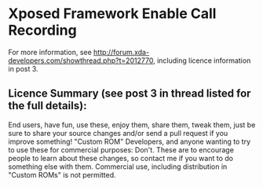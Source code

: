 Xposed Framework Enable Call Recording
======================================

For more information, see http://forum.xda-developers.com/showthread.php?t=2012770, including licence information in post 3.

Licence Summary (see post 3 in thread listed for the full details):
-------------------------------------------------------------------

End users, have fun, use these, enjoy them, share them, tweak them, just be sure to share your source changes and/or send a pull request if you improve something!
"Custom ROM" Developers, and anyone wanting to try to use these for commercial purposes: Don't. These are to encourage people to learn about these changes, so contact me if you want to do something else with them. Commercial use, including distribution in "Custom ROMs" is not permitted.